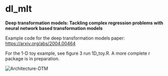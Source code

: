 # dl_mlt
**Deep transformation models: Tackling complex regression problems with neural network based transformation models**

Example code for the deep transformation models paper: https://arxiv.org/abs/2004.00464

For the 1-D toy example, see figure 3 run 1D_toy.R. A more complete r package is in preparation. 

![Architecture-DTM](https://user-images.githubusercontent.com/10535982/84586722-3c2a2880-ae1a-11ea-8595-45754e7074d4.jpg)



